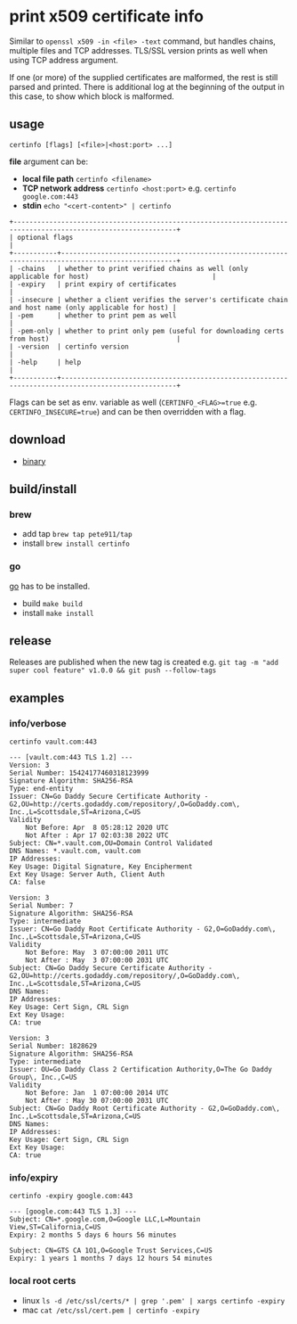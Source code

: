 # print x509 certificate info

Similar to `openssl x509 -in <file> -text` command, but handles chains, multiple files and TCP addresses. TLS/SSL
version prints as well when using TCP address argument.

If one (or more) of the supplied certificates are malformed, the rest is still parsed and printed. There is additional
log at the beginning of the output in this case, to show which block is malformed.

## usage

```shell script
certinfo [flags] [<file>|<host:port> ...]
```

**file** argument can be:
 - **local file path** `certinfo <filename>`
 - **TCP network address** `certinfo <host:port>` e.g. `certinfo google.com:443`
 - **stdin** `echo "<cert-content>" | certinfo`

```
+---------------------------------------------------------------------------------------------------------------+
| optional flags                                                                                                |
+-----------+---------------------------------------------------------------------------------------------------+
| -chains   | whether to print verified chains as well (only applicable for host)                               |
| -expiry   | print expiry of certificates                                                                      |
| -insecure | whether a client verifies the server's certificate chain and host name (only applicable for host) |
| -pem      | whether to print pem as well                                                                      |
| -pem-only | whether to print only pem (useful for downloading certs from host)                                |
| -version  | certinfo version                                                                                  |
| -help     | help                                                                                              |
+-----------+---------------------------------------------------------------------------------------------------+
```

Flags can be set as env. variable as well (`CERTINFO_<FLAG>=true` e.g. `CERTINFO_INSECURE=true`) and can be then
overridden with a flag.

## download

 - [binary](https://github.com/pete911/certinfo/releases)

## build/install

### brew

- add tap `brew tap pete911/tap`
- install `brew install certinfo`

### go

[go](https://golang.org/dl/) has to be installed.
 - build `make build`
 - install `make install`

## release

Releases are published when the new tag is created e.g.
`git tag -m "add super cool feature" v1.0.0 && git push --follow-tags`

## examples

### info/verbose

`certinfo vault.com:443`
```
--- [vault.com:443 TLS 1.2] ---
Version: 3
Serial Number: 15424177460318123999
Signature Algorithm: SHA256-RSA
Type: end-entity
Issuer: CN=Go Daddy Secure Certificate Authority - G2,OU=http://certs.godaddy.com/repository/,O=GoDaddy.com\, Inc.,L=Scottsdale,ST=Arizona,C=US
Validity
    Not Before: Apr  8 05:28:12 2020 UTC
    Not After : Apr 17 02:03:38 2022 UTC
Subject: CN=*.vault.com,OU=Domain Control Validated
DNS Names: *.vault.com, vault.com
IP Addresses:
Key Usage: Digital Signature, Key Encipherment
Ext Key Usage: Server Auth, Client Auth
CA: false

Version: 3
Serial Number: 7
Signature Algorithm: SHA256-RSA
Type: intermediate
Issuer: CN=Go Daddy Root Certificate Authority - G2,O=GoDaddy.com\, Inc.,L=Scottsdale,ST=Arizona,C=US
Validity
    Not Before: May  3 07:00:00 2011 UTC
    Not After : May  3 07:00:00 2031 UTC
Subject: CN=Go Daddy Secure Certificate Authority - G2,OU=http://certs.godaddy.com/repository/,O=GoDaddy.com\, Inc.,L=Scottsdale,ST=Arizona,C=US
DNS Names:
IP Addresses:
Key Usage: Cert Sign, CRL Sign
Ext Key Usage:
CA: true

Version: 3
Serial Number: 1828629
Signature Algorithm: SHA256-RSA
Type: intermediate
Issuer: OU=Go Daddy Class 2 Certification Authority,O=The Go Daddy Group\, Inc.,C=US
Validity
    Not Before: Jan  1 07:00:00 2014 UTC
    Not After : May 30 07:00:00 2031 UTC
Subject: CN=Go Daddy Root Certificate Authority - G2,O=GoDaddy.com\, Inc.,L=Scottsdale,ST=Arizona,C=US
DNS Names:
IP Addresses:
Key Usage: Cert Sign, CRL Sign
Ext Key Usage:
CA: true
```

### info/expiry

`certinfo -expiry google.com:443`
```
--- [google.com:443 TLS 1.3] ---
Subject: CN=*.google.com,O=Google LLC,L=Mountain View,ST=California,C=US
Expiry: 2 months 5 days 6 hours 56 minutes

Subject: CN=GTS CA 1O1,O=Google Trust Services,C=US
Expiry: 1 years 1 months 7 days 12 hours 54 minutes
```

### local root certs

- linux `ls -d /etc/ssl/certs/* | grep '.pem' | xargs certinfo -expiry`
- mac `cat /etc/ssl/cert.pem | certinfo -expiry`

